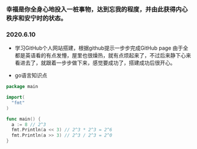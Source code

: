 ### 幸福是你全身心地投入一桩事物，达到忘我的程度，并由此获得内心秩序和安宁时的状态。

### 2020.6.10
* 学习GitHub个人网站搭建，根据github提示一步步完成GitHub page 由于全都是英语看的有点发懵，屋里也很燥热，就有点烦起来了，不过后来静下心来看进去了，就跟着一步步做下来，感觉要成功了，搭建成功后很开心。

* go语言知识点
```go
package main

import(
  "fmt"
)

func main() {
  a := 8 // 2^3
  fmt.Println(a << 3) // 2^3 * 2^3 = 2^6
  fmt.Println(a >> 3) // 2^3 / 2^3 = 2^0 
}
```
